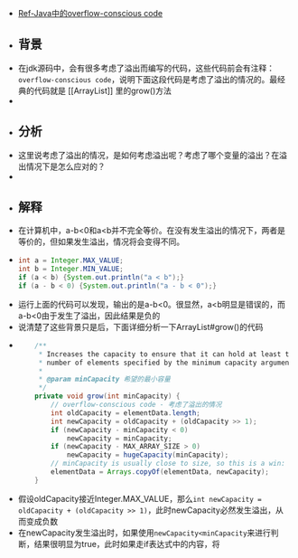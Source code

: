 - [Ref-Java中的overflow-conscious code](https://www.cnblogs.com/hermi0ne/p/14814344.html)
- ## 背景
- 在jdk源码中，会有很多考虑了溢出而编写的代码，这些代码前会有注释：`overflow-conscious code`，说明下面这段代码是考虑了溢出的情况的。最经典的代码就是 [[ArrayList]] 里的grow()方法
-
- ## 分析
- 这里说考虑了溢出的情况，是如何考虑溢出呢？考虑了哪个变量的溢出？在溢出情况下是怎么应对的？
-
- ## 解释
- 在计算机中，a-b<0和a<b并不完全等价。在没有发生溢出的情况下，两者是等价的，但如果发生溢出，情况将会变得不同。
- ```java
  int a = Integer.MAX_VALUE;
  int b = Integer.MIN_VALUE;
  if (a < b) {System.out.println("a < b");}
  if (a - b < 0) {System.out.println("a - b < 0");}
  ```
- 运行上面的代码可以发现，输出的是a-b<0。很显然，a<b明显是错误的，而a-b<0由于发生了溢出，因此结果是负的
- 说清楚了这些背景只是后，下面详细分析一下ArrayList#grow()的代码
- ```java
      /**
       * Increases the capacity to ensure that it can hold at least the
       * number of elements specified by the minimum capacity argument.
       *
       * @param minCapacity 希望的最小容量
       */
      private void grow(int minCapacity) {
          // overflow-conscious code - 考虑了溢出的情况
          int oldCapacity = elementData.length;
          int newCapacity = oldCapacity + (oldCapacity >> 1);
          if (newCapacity - minCapacity < 0)
              newCapacity = minCapacity;
          if (newCapacity - MAX_ARRAY_SIZE > 0)
              newCapacity = hugeCapacity(minCapacity);
          // minCapacity is usually close to size, so this is a win:
          elementData = Arrays.copyOf(elementData, newCapacity);
      }
  ```
- 假设oldCapacity接近Integer.MAX_VALUE，那么`int newCapacity = oldCapacity + (oldCapacity >> 1)`，此时newCapacity必然发生溢出，从而变成负数
- 在newCapacity发生溢出时，如果使用`newCapacity<minCapacity`来进行判断，结果很明显为true，此时如果走if表达式中的内容，将